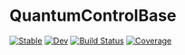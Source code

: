 # QuantumControlBase

[![Stable](https://img.shields.io/badge/docs-stable-blue.svg)](https://quantumcontrol-jl.github.io/QuantumControlBase.jl/stable)
[![Dev](https://img.shields.io/badge/docs-dev-blue.svg)](https://quantumcontrol-jl.github.io/QuantumControlBase.jl/dev)
[![Build Status](https://github.com/quantumcontrol-jl/QuantumControlBase.jl/workflows/CI/badge.svg)](https://github.com/quantumcontrol-jl/QuantumControlBase.jl/actions)
[![Coverage](https://codecov.io/gh/quantumcontrol-jl/QuantumControlBase.jl/branch/master/graph/badge.svg)](https://codecov.io/gh/quantumcontrol-jl/QuantumControlBase.jl)
